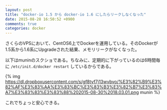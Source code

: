 ```yaml
---
layout: post
title: "docker-io 1.5 から docker-io 1.6 にしたらリークしなくなった"
date: 2015-08-28 16:50:52 +0900
comments: true
categories: docker
---
```


さくらのVPSにおいて、CentOS6上でDockerを運用している。そのDockerが1.5系から1.6系にUpgradeされた結果、メモリリークがなくなった。

以下はmuninのスクショである。ちなみに、定期的に下がっているのは6時間毎に `/etc/init.d/docker restart` しているからである。

{% img https://dl.dropboxusercontent.com/s/gf8tyf7j13wvbvo/%E3%82%B9%E3%82%AF%E3%83%AA%E3%83%BC%E3%83%B3%E3%82%B7%E3%83%A7%E3%83%83%E3%83%88%202015-08-30%2018.03.01.png munin %}

これでちょっと安心できる。
